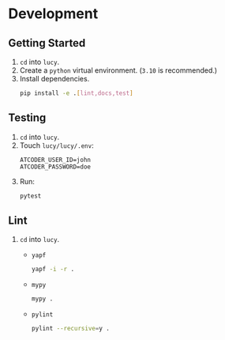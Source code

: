 # Development

## Getting Started

1. `cd` into `lucy`.
2. Create a `python` virtual environment. (`3.10` is recommended.)
3. Install dependencies.
    ```bash
    pip install -e .[lint,docs,test]
    ```

## Testing
1. `cd` into `lucy`.
2. Touch `lucy/lucy/.env`:
    ```
    ATCODER_USER_ID=john
    ATCODER_PASSWORD=doe
    ```
3. Run:
    ```bash
    pytest
    ```


## Lint
1. `cd` into `lucy`.
    - `yapf`
        ```bash
        yapf -i -r .
        ```

    - `mypy`
        ```bash
        mypy .
        ```
    
    - `pylint`
        ```bash
        pylint --recursive=y .
        ```
